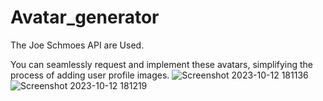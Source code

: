# Avatar_generator
The Joe Schmoes API are Used.

You can seamlessly request and implement these avatars, simplifying the process of adding user profile images.
![Screenshot 2023-10-12 181136](https://github.com/adeshdatir99ad/Avatar_generator/assets/63045592/77776929-4203-456a-b673-3ca329977c1e)
![Screenshot 2023-10-12 181219](https://github.com/adeshdatir99ad/Avatar_generator/assets/63045592/dca0418e-06a1-4f5c-8142-2a703b9b4303)
